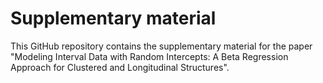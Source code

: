 # Supplementary material

This GitHub repository contains the supplementary material for the paper "Modeling Interval Data with Random Intercepts: A Beta Regression
Approach for Clustered and Longitudinal Structures".
